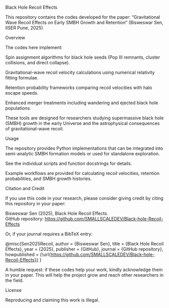 Black Hole Recoil Effects

This repository contains the codes developed for the paper:
“Gravitational Wave Recoil Effects on Early SMBH Growth and Retention” (Bisweswar Sen, IISER Pune, 2025)

Overview

The codes here implement:

Spin assignment algorithms for black hole seeds (Pop III remnants, cluster collisions, and direct collapse).

Gravitational-wave recoil velocity calculations using numerical relativity fitting formulae.

Retention probability frameworks comparing recoil velocities with halo escape speeds.

Enhanced merger treatments including wandering and ejected black hole populations.

These tools are designed for researchers studying supermassive black hole (SMBH) growth in the early Universe and the astrophysical consequences of gravitational-wave recoil.

Usage

The repository provides Python implementations that can be integrated into semi-analytic SMBH formation models or used for standalone exploration.

See the individual scripts and function docstrings for details.

Example workflows are provided for calculating recoil velocities, retention probabilities, and SMBH growth histories.

Citation and Credit

If you use this code in your research, please consider giving credit by citing this repository in your paper:

Bisweswar Sen (2025), Black Hole Recoil Effects.  
GitHub repository: https://github.com/SMALLSCALEDEV/Black-hole-Recoil-Effects


Or, if your journal requires a BibTeX entry:

@misc{Sen2025Recoil,
  author       = {Bisweswar Sen},
  title        = {Black Hole Recoil Effects},
  year         = {2025},
  publisher    = {GitHub},
  journal      = {GitHub repository},
  howpublished = {\url{https://github.com/SMALLSCALEDEV/Black-hole-Recoil-Effects}}
}


A humble request: if these codes help your work, kindly acknowledge them in your paper. This will help the project grow and reach other researchers in the field.

License

Reproducing and claiming this work is illegal.
